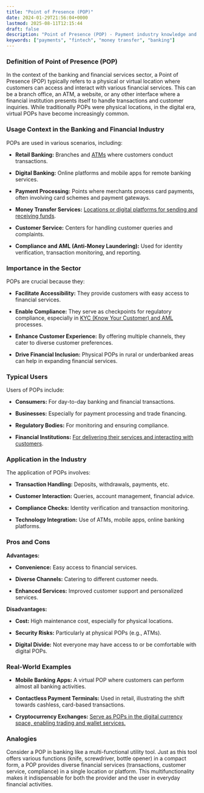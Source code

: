 ```yaml
---
title: "Point of Presence (POP)"
date: 2024-01-29T21:56:04+0000
lastmod: 2025-08-11T12:15:44
draft: false
description: "Point of Presence (POP) - Payment industry knowledge and insights"
keywords: ["payments", "fintech", "money transfer", "banking"]
---
```


### Definition of Point of Presence (POP)

In the context of the banking and financial services sector, a Point of Presence (POP) typically refers to a physical or virtual location where customers can access and interact with various financial services. This can be a branch office, an ATM, a website, or any other interface where a financial institution presents itself to handle transactions and customer inquiries. While traditionally POPs were physical locations, in the digital era, virtual POPs have become increasingly common.

### Usage Context in the Banking and Financial Industry

POPs are used in various scenarios, including:

- **Retail Banking:** Branches and [ATMs](https://faisalkhanllc.xyz/resources/payments-wiki/a/automated-teller-machine-atm/) where customers conduct transactions.

- **Digital Banking:** Online platforms and mobile apps for remote banking services.

- **Payment Processing:** Points where merchants process card payments, often involving card schemes and payment gateways.

- **Money Transfer Services:** [Locations or digital platforms for sending and receiving funds](https://faisalkhanllc.xyz/resources/payments-wiki/m/money-transfer/).

- **Customer Service:** Centers for handling customer queries and complaints.

- **Compliance and AML (Anti-Money Laundering):** Used for identity verification, transaction monitoring, and reporting.

### Importance in the Sector

POPs are crucial because they:

- **Facilitate Accessibility:** They provide customers with easy access to financial services.

- **Enable Compliance:** They serve as checkpoints for regulatory compliance, especially in [KYC (Know Your Customer) and AML](https://faisalkhanllc.xyz/resources/payments-wiki/k/know-your-customer-kyc-anti-money-laundering-aml/) processes.

- **Enhance Customer Experience:** By offering multiple channels, they cater to diverse customer preferences.

- **Drive Financial Inclusion:** Physical POPs in rural or underbanked areas can help in expanding financial services.

### Typical Users

Users of POPs include:

- **Consumers:** For day-to-day banking and financial transactions.

- **Businesses:** Especially for payment processing and trade financing.

- **Regulatory Bodies:** For monitoring and ensuring compliance.

- **Financial Institutions:** [For delivering their services and interacting with customers](https://faisalkhanllc.xyz/resources/payments-wiki/f/financial-institution-fi/).

### Application in the Industry

The application of POPs involves:

- **Transaction Handling:** Deposits, withdrawals, payments, etc.

- **Customer Interaction:** Queries, account management, financial advice.

- **Compliance Checks:** Identity verification and transaction monitoring.

- **Technology Integration:** Use of ATMs, mobile apps, online banking platforms.

### Pros and Cons

**Advantages:**

- **Convenience:** Easy access to financial services.

- **Diverse Channels:** Catering to different customer needs.

- **Enhanced Services:** Improved customer support and personalized services.

**Disadvantages:**

- **Cost:** High maintenance cost, especially for physical locations.

- **Security Risks:** Particularly at physical POPs (e.g., ATMs).

- **Digital Divide:** Not everyone may have access to or be comfortable with digital POPs.

### Real-World Examples

- **Mobile Banking Apps:** A virtual POP where customers can perform almost all banking activities.

- **Contactless Payment Terminals:** Used in retail, illustrating the shift towards cashless, card-based transactions.

- **Cryptocurrency Exchanges:** [Serve as POPs in the digital currency space, enabling trading and wallet services.](https://faisalkhanllc.xyz/resources/payments-wiki/c/cryptocurrency-exchanges/)

### Analogies

Consider a POP in banking like a multi-functional utility tool. Just as this tool offers various functions (knife, screwdriver, bottle opener) in a compact form, a POP provides diverse financial services (transactions, customer service, compliance) in a single location or platform. This multifunctionality makes it indispensable for both the provider and the user in everyday financial activities.